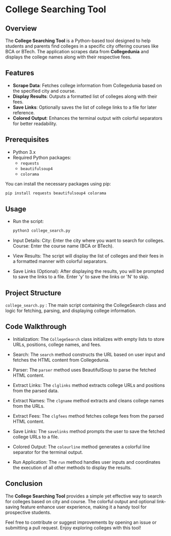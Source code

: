 # College Searching Tool

## Overview
The **College Searching Tool** is a Python-based tool designed to help students and parents find colleges in a specific city offering courses like BCA or BTech. The application scrapes data from **Collegedunia** and displays the college names along with their respective fees.

## Features
- **Scrape Data**: Fetches college information from Collegedunia based on the specified city and course.
- **Display Results**: Outputs a formatted list of colleges along with their fees.
- **Save Links**: Optionally saves the list of college links to a file for later reference.
- **Colored Output**: Enhances the terminal output with colorful separators for better readability.

## Prerequisites
- Python 3.x
- Required Python packages:
  - `requests`
  - `beautifulsoup4`
  - `colorama`

You can install the necessary packages using pip:
```sh
pip install requests beautifulsoup4 colorama
```

## Usage

  - Run the script:

    ```sh
    python3 college_search.py
    ```

  - Input Details:
        City: Enter the city where you want to search for colleges.
        Course: Enter the course name (BCA or BTech).

  - View Results:
        The script will display the list of colleges and their fees in a formatted manner with colorful separators.

  - Save Links (Optional):
        After displaying the results, you will be prompted to save the links to a file. Enter 'y' to save the links or 'N' to skip.

## Project Structure

  `college_search.py` : The main script containing the CollegeSearch class and logic for fetching, parsing, and displaying college information.

## Code Walkthrough

   - Initialization:
        The `CollegeSearch` class initializes with empty lists to store URLs, positions, college names, and fees.

   - Search:
        The `search` method constructs the URL based on user input and fetches the HTML content from Collegedunia.

   - Parser:
        The `parser` method uses BeautifulSoup to parse the fetched HTML content.

   - Extract Links:
        The `clglinks` method extracts college URLs and positions from the parsed data.

   - Extract Names:
        The `clgname` method extracts and cleans college names from the URLs.

   - Extract Fees:
        The `clgfees` method fetches college fees from the parsed HTML content.

   - Save Links:
        The `savelinks` method prompts the user to save the fetched college URLs to a file.

   - Colored Output:
        The `colourline` method generates a colorful line separator for the terminal output.

   - Run Application:
        The `run` method handles user inputs and coordinates the execution of all other methods to display the results.

## Conclusion

The **College Searching Tool** provides a simple yet effective way to search for colleges based on city and course. The colorful output and optional link-saving feature enhance user experience, making it a handy tool for prospective students.

Feel free to contribute or suggest improvements by opening an issue or submitting a pull request. Enjoy exploring colleges with this tool!


